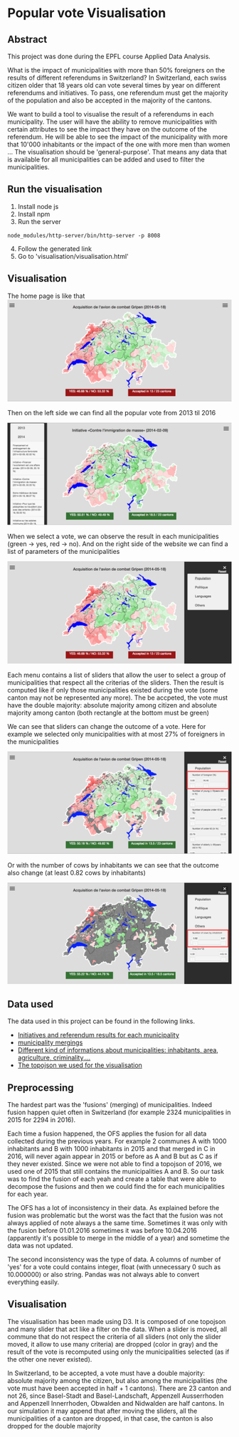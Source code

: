 # Popular vote Visualisation

## Abstract
This project was done during the EPFL course Applied Data Analysis.

What is the impact of municipalities with more than 50% foreigners on the results of different referendums in Switzerland?
In Switzerland, each swiss citizen older that 18 years old can vote several times by year on different referendums and initiatives. To pass, one referendum must get the majority of the population and also be accepted in the majority of the cantons.

We want to build a tool to visualise the result of a referendums in each municipality. The user will have the ability to remove municipalities with certain attributes to see the impact they have on the outcome of the referendum. He will be able to see the impact of the municipality with more that 10'000 inhabitants or the impact of the one with more men than women ...
The visualisation should be 'general-purpose'. That means any data that is available for all municipalities can be added and used to filter the municipalities.


## Run the visualisation

1. Install node js
2. Install npm
3. Run the server
```
node_modules/http-server/bin/http-server -p 8008
```
4. Follow the generated link
5. Go to 'visualisation/visualisation.html'

## Visualisation
The home page is like that
![home_page](img/home_page.png)

Then on the left side we can find all the popular vote from 2013 til 2016

![votations](img/list_votations.png)

When we select a vote, we can observe the result in each municipalities (green -> yes, red -> no). And on the right side of the website we can find a list of parameters of the municipalities

![parameters](img/parameters.png)

Each menu contains a list of sliders that allow the user to select a group of municipalities that respect all the criterias of the sliders. Then the result is computed like if only those municipalities existed during the vote (some canton may not be represented any more). The be accpeted, the vote must have the double majority: absolute majority among citizen and absolute majority among canton (both rectangle at the bottom must be green)

We can see that sliders can change the outcome of a vote. Here for example we selected only municipalities with at most 27% of foreigners in the municipalities

![foreigners](img/foreigners.png)

Or with the number of cows by inhabitants we can see that the outcome also change (at least 0.82 cows by inhabitants)

![cows](img/cows.png)


## Data used
The data used in this project can be found in the following links.
  - [Initiatives and referendum results for each municipality](https://www.bfs.admin.ch/bfs/de/home/statistiken/politik.html)
  - [municipality mergings](http://www.portal-stat.admin.ch/gde-tool/core/xshared/gewo.php)
  - [Different kind of informations about municipalities: inhabitants, area, agriculture, criminality,...](https://www.pxweb.bfs.admin.ch/Default.aspx)
  - [The topojson we used for the visualisation](https://github.com/interactivethings/swiss-maps)


## Preprocessing

<!-- We found all the data on [Office Federal des Statistique](https://www.pxweb.bfs.admin.ch/Default.aspx?px_language=fr). It is possible to find a lots of data such as information Population or politique. -->


The hardest part was the 'fusions' (merging) of municipalities. Indeed fusion happen quiet often in Switzerland (for example 2324 municipalities in 2015 for 2294 in 2016).


Each time a fusion happened, the OFS applies the fusion for all data collected during the previous years. For example 2 communes A with 1000 inhabitants and B with 1000 inhabitants in 2015 and that merged in C in 2016, will never again appear in 2015 or before as A and B but as C as if they never existed. Since we were not able to find a topojson of 2016, we used one of 2015 that still contains the municipalities A and B. So our task was to find the fusion of each yeah and create a table that were able to decompose the fusions and then we could find the for each municipalities for each year.

The OFS has a lot of inconsistency in their data. As explained before the fusion was problematic but the worst was the fact that the fusion was not always applied of note always a the same time. Sometimes it was only with the fusion before 01.01.2016 sometimes it was before 10.04.2016 (apparently it's possible to merge in the middle of a year) and sometime the data was not updated.

The second inconsistency was the type of data. A columns of number of 'yes' for a vote could contains integer, float (with unnecessary 0 such as 10.000000) or also string. Pandas was not always able to convert everything easily.


## Visualisation

The visualisation has been made using D3. It is composed of one topojson and many slider that act like a filter on the data. When a slider is moved, all commune that do not respect the criteria of all sliders (not only the slider moved, it allow to use many criteria) are dropped (color in gray) and the result of the vote is recomputed using only the municipalities selected (as if the other one never existed).

In Switzerland, to be accepted, a vote must have a double majority: absolute majority among the citizen, but also among the municipalities (the vote must have been accepted in half + 1 cantons). There are 23 canton and not 26, since  Basel-Stadt and Basel-Landschaft, Appenzell Ausserrhoden and Appenzell Innerrhoden, Obwalden and Nidwalden are half cantons. In our simulation it may append that after moving the sliders, all the municipalities of a canton are dropped, in that case, the canton is also dropped for the double majority
